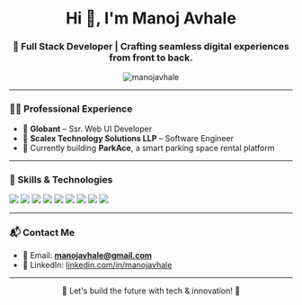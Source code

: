 <h1 align="center">Hi 👋, I'm Manoj Avhale</h1>
<h3 align="center">🚀 Full Stack Developer | Crafting seamless digital experiences from front to back.</h3>

<p align="center">
  <img src="https://komarev.com/ghpvc/?username=manojavhale&label=Profile%20views&color=fdce2e&style=flat" alt="manojavhale" />
</p>

---

### 👨‍💼 Professional Experience

- 💼 **Globant** – Ssr. Web UI Developer  
- 💼 **Scalex Technology Solutions LLP** – Software Engineer
- 🚀 Currently building **ParkAce**, a smart parking space rental platform  

---

### 🧠 Skills & Technologies

<p align="left">
  <img src="https://img.shields.io/badge/HTML5-E34F26?style=for-the-badge&logo=html5&logoColor=white" />
  <img src="https://img.shields.io/badge/CSS3-1572B6?style=for-the-badge&logo=css3&logoColor=white" />
  <img src="https://img.shields.io/badge/JavaScript-F7DF1E?style=for-the-badge&logo=javascript&logoColor=black" />
  <img src="https://img.shields.io/badge/Node.js-339933?style=for-the-badge&logo=nodedotjs&logoColor=white" />
  <img src="https://img.shields.io/badge/Express.js-000000?style=for-the-badge&logo=express&logoColor=white" />
  <img src="https://img.shields.io/badge/PHP-777BB4?style=for-the-badge&logo=php&logoColor=white" />
  <img src="https://img.shields.io/badge/MongoDB-4EA94B?style=for-the-badge&logo=mongodb&logoColor=white" />
  <img src="https://img.shields.io/badge/SQL-4479A1?style=for-the-badge&logo=mysql&logoColor=white" />
  <img src="https://img.shields.io/badge/Git-F05032?style=for-the-badge&logo=git&logoColor=white" />
</p>

---

### 📬 Contact Me

- 📧 Email: **manojavhale@gmail.com**  
- 💼 LinkedIn: [linkedin.com/in/manojavhale](https://www.linkedin.com/in/manojavhale)

---

<p align="center">🌟 Let's build the future with tech & innovation! 🌟</p>
